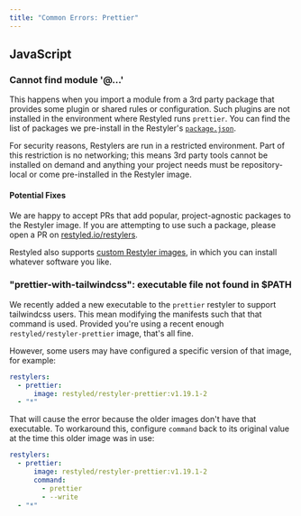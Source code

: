 ```yaml
---
title: "Common Errors: Prettier"
---
```


## JavaScript

### Cannot find module '@...'

This happens when you import a module from a 3rd party package that provides some plugin or shared rules or configuration. Such plugins are not installed in the environment where Restyled runs `prettier`. You can find the list of packages we pre-install in the Restyler's [`package.json`](https://github.com/restyled-io/restylers/blob/main/prettier/package.json).

For security reasons, Restylers are run in a restricted environment. Part of this restriction is no networking; this means 3rd party tools cannot be installed on demand and anything your project needs must be repository-local or come pre-installed in the Restyler image.

#### Potential Fixes

We are happy to accept PRs that add popular, project-agnostic packages to the Restyler image. If you are attempting to use such a package, please open a PR on [restyled.io/restylers](https://github.com/restyled-io/restylers).

Restyled also supports [custom Restyler images](https://github.com/restyled-io/restyled.io/wiki/Using-a-Custom-Restyler-Image), in which you can install whatever software you like.

### "prettier-with-tailwindcss": executable file not found in $PATH

We recently added a new executable to the `prettier` restyler to support tailwindcss users. This mean modifying the manifests such that that command is used. Provided you're using a recent enough `restyled/restyler-prettier` image, that's all fine.

However, some users may have configured a specific version of that image, for example:

```yaml
restylers:
  - prettier:
      image: restyled/restyler-prettier:v1.19.1-2
  - "*"
```

That will cause the error because the older images don't have that executable. To workaround this, configure `command` back to its original value at the time this older image was in use:

```yaml
restylers:
  - prettier:
      image: restyled/restyler-prettier:v1.19.1-2
      command:
        - prettier
        - --write
  - "*"
```